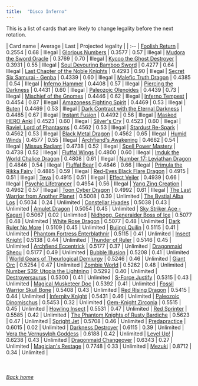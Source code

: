 ```yaml
---
title:  "Disco Inferno"
---
```


This is a list of cards that are likely to change legality before the next rotation.

| Card name | Average | Last | Projected legality |
| :-- |
[Foolish Return](https://db.ygoprodeck.com/card/?search=Foolish%20Return) | 0.2554 | 0.68 | Illegal |
[Glorious Numbers](https://db.ygoprodeck.com/card/?search=Glorious%20Numbers) | 0.3577 | 0.57 | Illegal |
[Mudora the Sword Oracle](https://db.ygoprodeck.com/card/?search=Mudora%20the%20Sword%20Oracle) | 0.3769 | 0.70 | Illegal |
[Kycoo the Ghost Destroyer](https://db.ygoprodeck.com/card/?search=Kycoo%20the%20Ghost%20Destroyer) | 0.3931 | 0.55 | Illegal |
[Soul Devouring Bamboo Sword](https://db.ygoprodeck.com/card/?search=Soul%20Devouring%20Bamboo%20Sword) | 0.4277 | 0.64 | Illegal |
[Last Chapter of the Noble Knights](https://db.ygoprodeck.com/card/?search=Last%20Chapter%20of%20the%20Noble%20Knights) | 0.4293 | 0.90 | Illegal |
[Secret Six Samurai - Genba](https://db.ygoprodeck.com/card/?search=Secret%20Six%20Samurai%20-%20Genba) | 0.4339 | 0.60 | Illegal |
[Malefic Truth Dragon](https://db.ygoprodeck.com/card/?search=Malefic%20Truth%20Dragon) | 0.4385 | 0.54 | Illegal |
[Inferno Hammer](https://db.ygoprodeck.com/card/?search=Inferno%20Hammer) | 0.4408 | 0.57 | Illegal |
[Piercing the Darkness](https://db.ygoprodeck.com/card/?search=Piercing%20the%20Darkness) | 0.4431 | 0.60 | Illegal |
[Paleozoic Olenoides](https://db.ygoprodeck.com/card/?search=Paleozoic%20Olenoides) | 0.4439 | 0.73 | Illegal |
[Mischief of the Gnomes](https://db.ygoprodeck.com/card/?search=Mischief%20of%20the%20Gnomes) | 0.4446 | 0.62 | Illegal |
[Inferno Tempest](https://db.ygoprodeck.com/card/?search=Inferno%20Tempest) | 0.4454 | 0.87 | Illegal |
[Amazoness Fighting Spirit](https://db.ygoprodeck.com/card/?search=Amazoness%20Fighting%20Spirit) | 0.4469 | 0.53 | Illegal |
[Buten](https://db.ygoprodeck.com/card/?search=Buten) | 0.4469 | 0.53 | Illegal |
[Dark Contract with the Eternal Darkness](https://db.ygoprodeck.com/card/?search=Dark%20Contract%20with%20the%20Eternal%20Darkness) | 0.4485 | 0.67 | Illegal |
[Instant Fusion](https://db.ygoprodeck.com/card/?search=Instant%20Fusion) | 0.4492 | 0.56 | Illegal |
[Masked HERO Anki](https://db.ygoprodeck.com/card/?search=Masked%20HERO%20Anki) | 0.4523 | 0.60 | Illegal |
[Silver's Cry](https://db.ygoprodeck.com/card/?search=Silver's%20Cry) | 0.4523 | 0.60 | Illegal |
[Raviel, Lord of Phantasms](https://db.ygoprodeck.com/card/?search=Raviel,%20Lord%20of%20Phantasms) | 0.4562 | 0.53 | Illegal |
[Stardust Re-Spark](https://db.ygoprodeck.com/card/?search=Stardust%20Re-Spark) | 0.4562 | 0.53 | Illegal |
[Black Metal Dragon](https://db.ygoprodeck.com/card/?search=Black%20Metal%20Dragon) | 0.4562 | 0.65 | Illegal |
[Humid Winds](https://db.ygoprodeck.com/card/?search=Humid%20Winds) | 0.4577 | 0.55 | Illegal |
[Archfiend's Awakening](https://db.ygoprodeck.com/card/?search=Archfiend's%20Awakening) | 0.4662 | 0.54 | Illegal |
[Missus Radiant](https://db.ygoprodeck.com/card/?search=Missus%20Radiant) | 0.4738 | 0.52 | Illegal |
[Spell Power Mastery](https://db.ygoprodeck.com/card/?search=Spell%20Power%20Mastery) | 0.4738 | 0.52 | Illegal |
[Fluffal Wings](https://db.ygoprodeck.com/card/?search=Fluffal%20Wings) | 0.4800 | 0.60 | Illegal |
[Imduk the World Chalice Dragon](https://db.ygoprodeck.com/card/?search=Imduk%20the%20World%20Chalice%20Dragon) | 0.4808 | 0.61 | Illegal |
[Number 17: Leviathan Dragon](https://db.ygoprodeck.com/card/?search=Number%2017:%20Leviathan%20Dragon) | 0.4846 | 0.54 | Illegal |
[Fluffal Bear](https://db.ygoprodeck.com/card/?search=Fluffal%20Bear) | 0.4846 | 0.66 | Illegal |
[Primula the Rikka Fairy](https://db.ygoprodeck.com/card/?search=Primula%20the%20Rikka%20Fairy) | 0.4885 | 0.59 | Illegal |
[Red-Eyes Black Flare Dragon](https://db.ygoprodeck.com/card/?search=Red-Eyes%20Black%20Flare%20Dragon) | 0.4915 | 0.51 | Illegal |
[Teva](https://db.ygoprodeck.com/card/?search=Teva) | 0.4915 | 0.51 | Illegal |
[Effect Veiler](https://db.ygoprodeck.com/card/?search=Effect%20Veiler) | 0.4939 | 0.66 | Illegal |
[Psychic Lifetrancer](https://db.ygoprodeck.com/card/?search=Psychic%20Lifetrancer) | 0.4954 | 0.56 | Illegal |
[Yang Zing Creation](https://db.ygoprodeck.com/card/?search=Yang%20Zing%20Creation) | 0.4962 | 0.57 | Illegal |
[Toon Cyber Dragon](https://db.ygoprodeck.com/card/?search=Toon%20Cyber%20Dragon) | 0.4992 | 0.61 | Illegal |
[The Last Warrior from Another Planet](https://db.ygoprodeck.com/card/?search=The%20Last%20Warrior%20from%20Another%20Planet) | 0.5008 | 0.39 | Unlimited |
[The Bystial Alba Los](https://db.ygoprodeck.com/card/?search=The%20Bystial%20Alba%20Los) | 0.5034 | 0.24 | Unlimited |
[Constellar Hyades](https://db.ygoprodeck.com/card/?search=Constellar%20Hyades) | 0.5038 | 0.43 | Unlimited |
[Amulet Dragon](https://db.ygoprodeck.com/card/?search=Amulet%20Dragon) | 0.5054 | 0.45 | Unlimited |
[Sky Striker Ace - Kagari](https://db.ygoprodeck.com/card/?search=Sky%20Striker%20Ace%20-%20Kagari) | 0.5067 | 0.02 | Unlimited |
[Nidhogg, Generaider Boss of Ice](https://db.ygoprodeck.com/card/?search=Nidhogg,%20Generaider%20Boss%20of%20Ice) | 0.5077 | 0.48 | Unlimited |
[White Rose Dragon](https://db.ygoprodeck.com/card/?search=White%20Rose%20Dragon) | 0.5077 | 0.48 | Unlimited |
[Dark Ruler No More](https://db.ygoprodeck.com/card/?search=Dark%20Ruler%20No%20More) | 0.5109 | 0.45 | Unlimited |
[Bujingi Quilin](https://db.ygoprodeck.com/card/?search=Bujingi%20Quilin) | 0.5115 | 0.41 | Unlimited |
[Phantom Fortress Enterblathnir](https://db.ygoprodeck.com/card/?search=Phantom%20Fortress%20Enterblathnir) | 0.5115 | 0.41 | Unlimited |
[Insect Knight](https://db.ygoprodeck.com/card/?search=Insect%20Knight) | 0.5138 | 0.44 | Unlimited |
[Thunder of Ruler](https://db.ygoprodeck.com/card/?search=Thunder%20of%20Ruler) | 0.5146 | 0.45 | Unlimited |
[Archfiend Eccentrick](https://db.ygoprodeck.com/card/?search=Archfiend%20Eccentrick) | 0.5177 | 0.37 | Unlimited |
[Dragonmaid Sheou](https://db.ygoprodeck.com/card/?search=Dragonmaid%20Sheou) | 0.5177 | 0.49 | Unlimited |
[Bubble Illusion](https://db.ygoprodeck.com/card/?search=Bubble%20Illusion) | 0.5208 | 0.41 | Unlimited |
[World Gears of Theurlogical Demiurgy](https://db.ygoprodeck.com/card/?search=World%20Gears%20of%20Theurlogical%20Demiurgy) | 0.5246 | 0.46 | Unlimited |
[Giant Orc](https://db.ygoprodeck.com/card/?search=Giant%20Orc) | 0.5254 | 0.47 | Unlimited |
[Zombie World](https://db.ygoprodeck.com/card/?search=Zombie%20World) | 0.5262 | 0.48 | Unlimited |
[Number S39: Utopia the Lightning](https://db.ygoprodeck.com/card/?search=Number%20S39:%20Utopia%20the%20Lightning) | 0.5292 | 0.40 | Unlimited |
[Destroyersaurus](https://db.ygoprodeck.com/card/?search=Destroyersaurus) | 0.5300 | 0.41 | Unlimited |
[S-Force Justify](https://db.ygoprodeck.com/card/?search=S-Force%20Justify) | 0.5315 | 0.43 | Unlimited |
[Magical Musketeer Doc](https://db.ygoprodeck.com/card/?search=Magical%20Musketeer%20Doc) | 0.5392 | 0.41 | Unlimited |
[Fossil Warrior Skull Bone](https://db.ygoprodeck.com/card/?search=Fossil%20Warrior%20Skull%20Bone) | 0.5408 | 0.43 | Unlimited |
[Red Rising Dragon](https://db.ygoprodeck.com/card/?search=Red%20Rising%20Dragon) | 0.5415 | 0.44 | Unlimited |
[Infernity Knight](https://db.ygoprodeck.com/card/?search=Infernity%20Knight) | 0.5431 | 0.46 | Unlimited |
[Paleozoic Dinomischus](https://db.ygoprodeck.com/card/?search=Paleozoic%20Dinomischus) | 0.5453 | 0.32 | Unlimited |
[Gem-Knight Zirconia](https://db.ygoprodeck.com/card/?search=Gem-Knight%20Zirconia) | 0.5515 | 0.45 | Unlimited |
[Howling Insect](https://db.ygoprodeck.com/card/?search=Howling%20Insect) | 0.5531 | 0.47 | Unlimited |
[Red Sprinter](https://db.ygoprodeck.com/card/?search=Red%20Sprinter) | 0.5585 | 0.42 | Unlimited |
[The Phantom Knights of Rusty Bardiche](https://db.ygoprodeck.com/card/?search=The%20Phantom%20Knights%20of%20Rusty%20Bardiche) | 0.5623 | 0.47 | Unlimited |
[Spright Jet](https://db.ygoprodeck.com/card/?search=Spright%20Jet) | 0.5708 | 0.46 | Unlimited |
[Predapractice](https://db.ygoprodeck.com/card/?search=Predapractice) | 0.6015 | 0.02 | Unlimited |
[Darkness Destroyer](https://db.ygoprodeck.com/card/?search=Darkness%20Destroyer) | 0.6115 | 0.39 | Unlimited |
[Vera the Vernusylph Goddess](https://db.ygoprodeck.com/card/?search=Vera%20the%20Vernusylph%20Goddess) | 0.6188 | 0.42 | Unlimited |
[Level Up!](https://db.ygoprodeck.com/card/?search=Level%20Up!) | 0.6238 | 0.43 | Unlimited |
[Dragonmaid Changeover](https://db.ygoprodeck.com/card/?search=Dragonmaid%20Changeover) | 0.6343 | 0.27 | Unlimited |
[Magician's Restage](https://db.ygoprodeck.com/card/?search=Magician's%20Restage) | 0.7748 | 0.33 | Unlimited |
[Mezuki](https://db.ygoprodeck.com/card/?search=Mezuki) | 0.8712 | 0.34 | Unlimited |

<br>

###### [Back home](index)